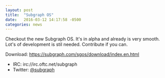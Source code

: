 ```yaml
---
layout: post
title:  "Subgraph OS"
date:   2016-03-12 14:17:58 -0500
categories: news
---
```

Checkout the new Subgraph OS. It's in alpha and already is very smooth. Lot's of development is stil needed. Contribute if you can.

Download: <a href="https://subgraph.com/sgos/download/index.en.html" target="_blank">
https://subgraph.com/sgos/download/index.en.html
</a>

* IRC: irc://irc.oftc.net/subgraph
* Twitter: <a href="https://twitter.com/subgraph" target="_blank">@subgraph</a>
